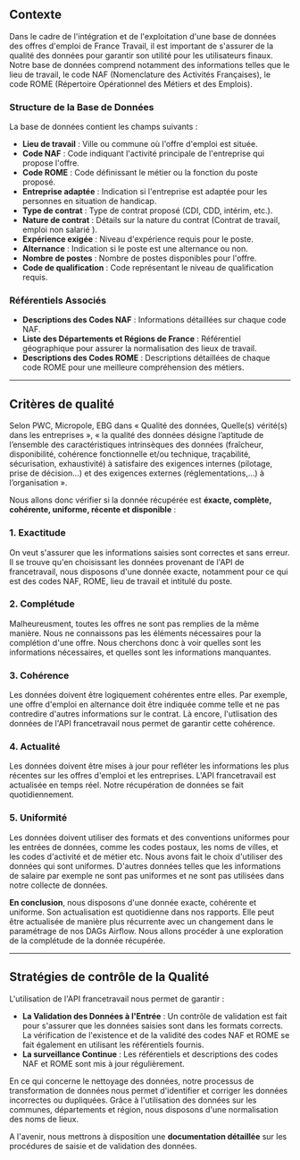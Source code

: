 ## Contexte

Dans le cadre de l'intégration et de l'exploitation d'une base de données des offres d'emploi de France Travail, il est important de s'assurer de la qualité des données pour garantir son utilité pour les utilisateurs finaux. Notre base de données comprend notamment des informations telles que le lieu de travail, le code NAF (Nomenclature des Activités Françaises), le code ROME (Répertoire Opérationnel des Métiers et des Emplois).
### Structure de la Base de Données

La base de données contient les champs suivants :

- **Lieu de travail** : Ville ou commune où l'offre d'emploi est située.
- **Code NAF** : Code indiquant l'activité principale de l'entreprise qui propose l'offre.
- **Code ROME** : Code définissant le métier ou la fonction du poste proposé.
- **Entreprise adaptée** : Indication si l'entreprise est adaptée pour les personnes en situation de handicap.
- **Type de contrat** : Type de contrat proposé (CDI, CDD, intérim, etc.).
- **Nature de contrat** : Détails sur la nature du contrat (Contrat de travail, emploi non salarié  ).
- **Expérience exigée** : Niveau d'expérience requis pour le poste.
- **Alternance** : Indication si le poste est une alternance ou non.
- **Nombre de postes** : Nombre de postes disponibles pour l'offre.
- **Code de qualification** : Code représentant le niveau de qualification requis.

### Référentiels Associés

- **Descriptions des Codes NAF** : Informations détaillées sur chaque code NAF.
- **Liste des Départements et Régions de France** : Référentiel géographique pour assurer la normalisation des lieux de travail.
- **Descriptions des Codes ROME** : Descriptions détaillées de chaque code ROME pour une meilleure compréhension des métiers.

---

## Critères de qualité

Selon  PWC, Micropole, EBG dans « Qualité des données, Quelle(s) vérité(s) dans les entreprises », « la qualité des données désigne l’aptitude de l’ensemble des caractéristiques intrinsèques des données (fraîcheur, disponibilité, cohérence fonctionnelle et/ou technique, traçabilité, sécurisation, exhaustivité) à satisfaire des exigences internes (pilotage, prise de décision…) et des exigences externes (réglementations,…) à l’organisation ».

Nous allons donc vérifier si la donnée récupérée est **éxacte, complète, cohérente, uniforme, récente et disponible** : 

### 1. **Exactitude**
On veut s'assurer que les informations saisies sont correctes et sans erreur. Il se trouve qu'en choisissant les données provenant de l'API de francetravail, nous disposons d'une donnée exacte, notamment pour ce qui est des codes NAF, ROME, lieu de travail et intitulé du poste. 

### 2. **Complétude**
Malheureusment, toutes les offres ne sont pas remplies de la même manière. Nous ne connaissons pas les éléments nécessaires pour la complétion d'une offre. Nous cherchons donc à voir quelles sont les informations nécessaires, et quelles sont les informations manquantes. 

### 3. **Cohérence**
Les données doivent être logiquement cohérentes entre elles. Par exemple, une offre d'emploi en alternance doit être indiquée comme telle et ne pas contredire d'autres informations sur le contrat. Là encore, l'utlisation des données de l'API francetravail nous permet de garantir cette cohérence.

### 4. **Actualité**
Les données doivent être mises à jour pour refléter les informations les plus récentes sur les offres d'emploi et les entreprises. L'API francetravail est actualisée en temps réel. Notre récupération de données se fait quotidiennement. 

### 5. **Uniformité**
Les données doivent utiliser des formats et des conventions uniformes pour les entrées de données, comme les codes postaux, les noms de villes, et les codes d'activité et de métier etc. Nous avons fait le choix d'utiliser des données qui sont uniformes. D'autres données telles que les informations de salaire par exemple ne sont pas uniformes et ne sont pas utilisées dans notre collecte de données.

**En conclusion**, nous disposons d'une donnée exacte, cohérente et uniforme. Son actualisation est quotidienne dans nos rapports. Elle peut être actualisée de manière plus récurrente avec un changement dans le paramétrage de nos DAGs Airflow. Nous allons procéder à une exploration de la complétude de la donnée récupérée.

---

## Stratégies de contrôle de la  Qualité

L'utilisation de l'API francetravail nous permet de garantir :
- **La Validation des Données à l'Entrée** : Un contrôle de validation est fait pour s'assurer que les données saisies sont dans les formats corrects. La vérification de l'existence et de la validité des codes NAF et ROME se fait également en utilisant les référentiels fournis.
- **La surveillance Continue** : Les référentiels et descriptions des codes NAF et ROME sont mis à jour régulièrement. 

En ce qui concerne le nettoyage des données, notre processus de transformation de données nous permet d'identifier et corriger les données incorrectes ou dupliquées. Grâce à l'utilisation des données sur les communes, départements et région, nous disposons d'une normalisation des noms de lieux.

A l'avenir, nous mettrons à disposition une **documentation détaillée** sur les procédures de saisie et de validation des données.  